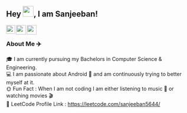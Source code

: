 ## Hey <img src="https://github.com/TheDudeThatCode/TheDudeThatCode/blob/master/Assets/Hi.gif" width="29">, I am Sanjeeban!

<a href="https://www.linkedin.com/in/sanjeeban-mukhopadhyay-4bb4b01b8/">
  <img align="left" width="24px" src="https://cdn-icons-png.flaticon.com/512/174/174857.png" />
</a>
<a href="https://twitter.com/sanjeeban_5644">
  <img align="left" width="26px" src="https://logodownload.org/wp-content/uploads/2014/09/twitter-logo-6.png" />
</a>
<a href="mailto:sanjeeban5644@gmail.com">
  <img align="left" width="26px" src="https://cdn-icons-png.flaticon.com/512/281/281769.png" />
</a>

<br />

### About Me :airplane:
:mortar_board: I am currently pursuing my Bachelors in Computer Science & Engineering.</br>
:computer: I am passionate about Android :iphone: and am continuously trying to better myself at it.</br>
:sun_with_face: Fun Fact :  When I am not coding I am either listening to music :musical_note: or watching movies :clapper:</br>
:pushpin: LeetCode Profile Link : https://leetcode.com/sanjeeban5644/

